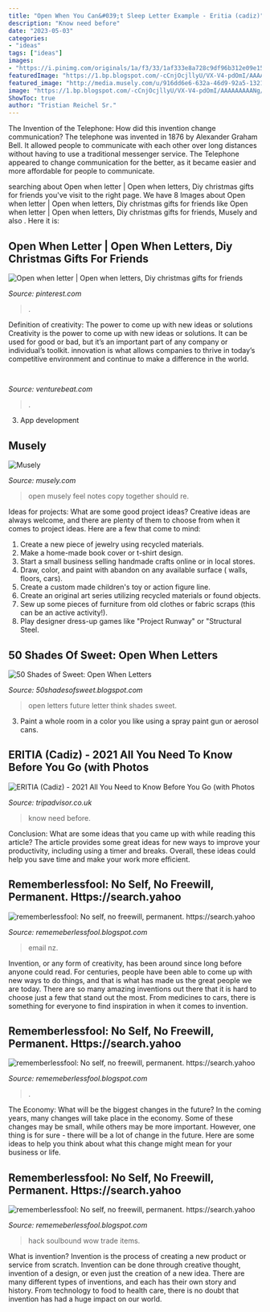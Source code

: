 ```yaml
---
title: "Open When You Can&#039;t Sleep Letter Example - Eritia (cadiz)"
description: "Know need before"
date: "2023-05-03"
categories:
- "ideas"
tags: ["ideas"]
images:
- "https://i.pinimg.com/originals/1a/f3/33/1af333e8a728c9df96b312e09e151d2e.jpg"
featuredImage: "https://1.bp.blogspot.com/-cCnjOcjllyU/VX-V4-pdOmI/AAAAAAAAANg/n-jGWhkyXlE/s1600/IMG_0902.jpg"
featured_image: "http://media.musely.com/u/916dd6e6-632a-46d9-92a5-1321eddc7086.jpg"
image: "https://1.bp.blogspot.com/-cCnjOcjllyU/VX-V4-pdOmI/AAAAAAAAANg/n-jGWhkyXlE/s1600/IMG_0902.jpg"
ShowToc: true
author: "Tristian Reichel Sr."
---
```



The Invention of the Telephone: How did this invention change communication?
The telephone was invented in 1876 by Alexander Graham Bell. It allowed people to communicate with each other over long distances without having to use a traditional messenger service. The Telephone appeared to change communication for the better, as it became easier and more affordable for people to communicate.

	

		
searching about Open when letter | Open when letters, Diy christmas gifts for friends you've visit to the right page. We have 8 Images about Open when letter | Open when letters, Diy christmas gifts for friends like Open when letter | Open when letters, Diy christmas gifts for friends, Musely and also . Here it is:
		
    
## Open When Letter | Open When Letters, Diy Christmas Gifts For Friends

<img loading=lazy src="https://i.pinimg.com/originals/1a/f3/33/1af333e8a728c9df96b312e09e151d2e.jpg" onerror="this.onerror=null;this.src='https://tse3.mm.bing.net/th?id=OIP.4WNeOO4DHgsqdJ2Yz42i1AHaFj&amp;pid=15.1';" alt="Open when letter | Open when letters, Diy christmas gifts for friends">

_Source: pinterest.com_

>. 

	

Definition of creativity: The power to come up with new ideas or solutions
Creativity is the power to come up with new ideas or solutions. It can be used for good or bad, but it’s an important part of any company or individual’s toolkit. innovation is what allows companies to thrive in today’s competitive environment and continue to make a difference in the world.

    
## 

<img loading=lazy src="https://venturebeat.com/wp-content/uploads/2018/09/IMG_20180903_102707-1.jpg?w=757" onerror="this.onerror=null;this.src='https://tse3.mm.bing.net/th?id=OIP.Dnhhdm2edEw4m6F1HTB_ZgHaF3&amp;pid=15.1';" alt="">

_Source: venturebeat.com_

>. 

	

3. App development 

    
## Musely

<img loading=lazy src="http://media.musely.com/u/916dd6e6-632a-46d9-92a5-1321eddc7086.jpg" onerror="this.onerror=null;this.src='https://tse1.mm.bing.net/th?id=OIP.m0eNXwZpK2Mp04lGVfXaEQHaKs&amp;pid=15.1';" alt="Musely">

_Source: musely.com_

>open musely feel notes copy together should re. 

	

Ideas for projects: What are some good project ideas?
Creative ideas are always welcome, and there are plenty of them to choose from when it comes to project ideas. Here are a few that come to mind: 
1. Create a new piece of jewelry using recycled materials.
2. Make a home-made book cover or t-shirt design.
3. Start a small business selling handmade crafts online or in local stores.
4. Draw, color, and paint with abandon on any available surface ( walls, floors, cars).
5. Create a custom made children's toy or action figure line. 
6. Create an original art series utilizing recycled materials or found objects.
7. Sew up some pieces of furniture from old clothes or fabric scraps (this can be an active activity!). 
8. Play designer dress-up games like "Project Runway" or "Structural Steel.

    
## 50 Shades Of Sweet: Open When Letters

<img loading=lazy src="https://1.bp.blogspot.com/-cCnjOcjllyU/VX-V4-pdOmI/AAAAAAAAANg/n-jGWhkyXlE/s1600/IMG_0902.jpg" onerror="this.onerror=null;this.src='https://tse2.mm.bing.net/th?id=OIP.X6BVN7sHKzR88M94n7D3TAHaJ4&amp;pid=15.1';" alt="50 Shades of Sweet: Open When Letters">

_Source: 50shadesofsweet.blogspot.com_

>open letters future letter think shades sweet. 

	

3. Paint a whole room in a color you like using a spray paint gun or aerosol cans.

    
## ERITIA (Cadiz) - 2021 All You Need To Know Before You Go (with Photos

<img loading=lazy src="https://media-cdn.tripadvisor.com/media/photo-s/12/65/6d/a0/fachada.jpg" onerror="this.onerror=null;this.src='https://tse1.mm.bing.net/th?id=OIP.tjnQ9NLBrE3ce-IUnc3nNQAAAA&amp;pid=15.1';" alt="ERITIA (Cadiz) - 2021 All You Need to Know Before You Go (with Photos">

_Source: tripadvisor.co.uk_

>know need before. 

	

Conclusion: What are some ideas that you came up with while reading this article?
The article provides some great ideas for new ways to improve your productivity, including using a timer and breaks. Overall, these ideas could help you save time and make your work more efficient.

    
## Rememberlessfool: No Self, No Freewill, Permanent. Https://search.yahoo

<img loading=lazy src="https://1.bp.blogspot.com/-6dFF4bQL6SM/Xjn76fqlz4I/AAAAAAAAcVg/xSssdHnm5QI4AZUU-_x8qUQHW7Bf4uROwCLcBGAsYHQ/s1600/Untitled303.png" onerror="this.onerror=null;this.src='https://tse2.mm.bing.net/th?id=OIP.IaB9HBExZ_DmzdE8p7Rz2AHaEK&amp;pid=15.1';" alt="rememberlessfool: No self, no freewill, permanent. https://search.yahoo">

_Source: rememeberlessfool.blogspot.com_

>email nz. 

	

Invention, or any form of creativity, has been around since long before anyone could read. For centuries, people have been able to come up with new ways to do things, and that is what has made us the great people we are today. There are so many amazing inventions out there that it is hard to choose just a few that stand out the most. From medicines to cars, there is something for everyone to find inspiration in when it comes to invention.

    
## Rememberlessfool: No Self, No Freewill, Permanent. Https://search.yahoo

<img loading=lazy src="https://lh3.googleusercontent.com/proxy/BwOsy04-dfVWg3DPsV41NVEJx8MwP_QAy85insqTfeZ7R0pgkk2haMe5Hu-sGwRwuth1ZUv3pshosvMv1UgzSaKPvBU=w1200-h630-n-k-no-nu" onerror="this.onerror=null;this.src='https://tse1.mm.bing.net/th?id=OIP.0-0-czHoc565JLFPF0Kc6QHaFj&amp;pid=15.1';" alt="rememberlessfool: No self, no freewill, permanent. https://search.yahoo">

_Source: rememeberlessfool.blogspot.com_

>. 

	

The Economy: What will be the biggest changes in the future?
In the coming years, many changes will take place in the economy. Some of these changes may be small, while others may be more important. However, one thing is for sure - there will be a lot of change in the future. Here are some ideas to help you think about what this change might mean for your business or life.

    
## Rememberlessfool: No Self, No Freewill, Permanent. Https://search.yahoo

<img loading=lazy src="https://1.bp.blogspot.com/-edKBpx3wS-M/Xktc6OFKyAI/AAAAAAAAdAc/uyaR86eIPZ8zyUAGduqeaRsY6i70OEkvACLcBGAsYHQ/s1600/Untitled613.png" onerror="this.onerror=null;this.src='https://tse3.mm.bing.net/th?id=OIP.w-24-0n0kDP7HeWSvDmPEAHaEK&amp;pid=15.1';" alt="rememberlessfool: No self, no freewill, permanent. https://search.yahoo">

_Source: rememeberlessfool.blogspot.com_

>hack soulbound wow trade items. 

	

What is invention?
Invention is the process of creating a new product or service from scratch. Invention can be done through creative thought, invention of a design, or even just the creation of a new idea. There are many different types of inventions, and each has their own story and history. From technology to food to health care, there is no doubt that invention has had a huge impact on our world.

